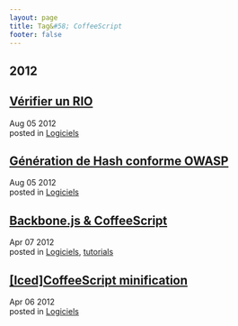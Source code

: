 ```yaml
---
layout: page
title: Tag&#58; CoffeeScript
footer: false
---
```


<div id="blog-archives" class="category">
<h2>2012</h2>

<article>
<h1><a href="/2012/08/05/verifier-un-rio/index.html">Vérifier un RIO</a></h1>
<time datetime="2012-08-05T00:00:00-06:00" pubdate><span class='month'>Aug</span> <span class='day'>05</span> <span class='year'>2012</span></time>
<footer>
<span class="categories">posted in 
<a href='/categories/logiciels/'>Logiciels</a></span>
</footer>
</article>

<article>
<h1><a href="/2012/08/05/generation-de-hash-conforme-owasp/index.html">Génération de Hash conforme OWASP</a></h1>
<time datetime="2012-08-05T00:00:00-06:00" pubdate><span class='month'>Aug</span> <span class='day'>05</span> <span class='year'>2012</span></time>
<footer>
<span class="categories">posted in 
<a href='/categories/logiciels/'>Logiciels</a></span>
</footer>
</article>

<article>
<h1><a href="/2012/04/07/backbone-dot-js-and-coffeescript/index.html">Backbone.js & CoffeeScript</a></h1>
<time datetime="2012-04-07T00:00:00-06:00" pubdate><span class='month'>Apr</span> <span class='day'>07</span> <span class='year'>2012</span></time>
<footer>
<span class="categories">posted in 
<a href='/categories/logiciels/'>Logiciels</a>, <a href='/categories/tutorials/'>tutorials</a></span>
</footer>
</article>

<article>
<h1><a href="/2012/04/06/iced-coffeescript-minification/index.html">[Iced]CoffeeScript minification</a></h1>
<time datetime="2012-04-06T00:00:00-06:00" pubdate><span class='month'>Apr</span> <span class='day'>06</span> <span class='year'>2012</span></time>
<footer>
<span class="categories">posted in 
<a href='/categories/logiciels/'>Logiciels</a></span>
</footer>
</article>
</div>
